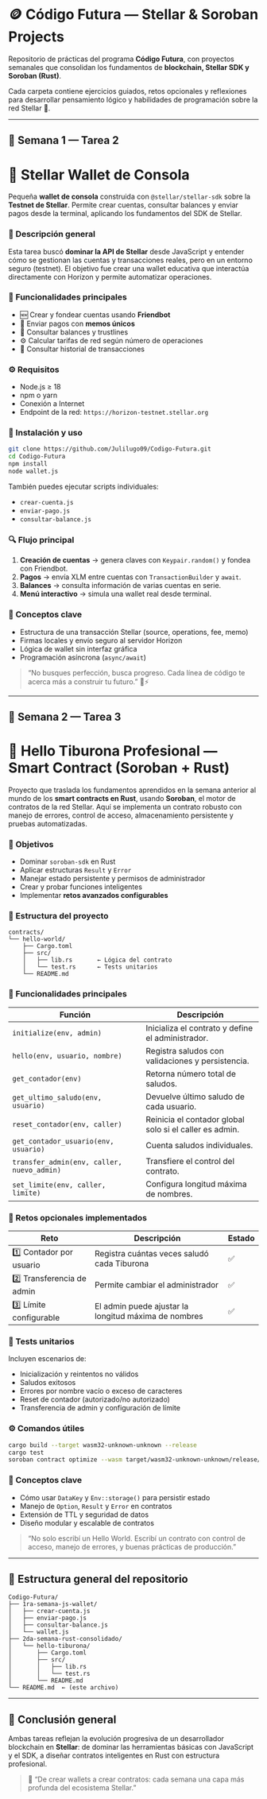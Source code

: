 # 🪙 Código Futura — Stellar & Soroban Projects

Repositorio de prácticas del programa **Código Futura**, con proyectos semanales que consolidan los fundamentos de **blockchain, Stellar SDK y Soroban (Rust)**.

Cada carpeta contiene ejercicios guiados, retos opcionales y reflexiones para desarrollar pensamiento lógico y habilidades de programación sobre la red Stellar 🌟.

---

## 📅 Semana 1 — Tarea 2

# 💼 Stellar Wallet de Consola

Pequeña **wallet de consola** construida con `@stellar/stellar-sdk` sobre la **Testnet de Stellar**.
Permite crear cuentas, consultar balances y enviar pagos desde la terminal, aplicando los fundamentos del SDK de Stellar.

### 🧭 Descripción general

Esta tarea buscó **dominar la API de Stellar** desde JavaScript y entender cómo se gestionan las cuentas y transacciones reales, pero en un entorno seguro (testnet).
El objetivo fue crear una wallet educativa que interactúa directamente con Horizon y permite automatizar operaciones.

### 🚀 Funcionalidades principales

* 🆕 Crear y fondear cuentas usando **Friendbot**
* 💸 Enviar pagos con **memos únicos**
* 👀 Consultar balances y trustlines
* ⚙️ Calcular tarifas de red según número de operaciones
* 🧾 Consultar historial de transacciones

### ⚙️ Requisitos

* Node.js ≥ 18
* npm o yarn
* Conexión a Internet
* Endpoint de la red: `https://horizon-testnet.stellar.org`

### 🧩 Instalación y uso

```bash
git clone https://github.com/Julilugo09/Codigo-Futura.git
cd Codigo-Futura
npm install
node wallet.js
```

También puedes ejecutar scripts individuales:

* `crear-cuenta.js`
* `enviar-pago.js`
* `consultar-balance.js`

### 🔍 Flujo principal

1. **Creación de cuentas** → genera claves con `Keypair.random()` y fondea con Friendbot.
2. **Pagos** → envía XLM entre cuentas con `TransactionBuilder` y `await`.
3. **Balances** → consulta información de varias cuentas en serie.
4. **Menú interactivo** → simula una wallet real desde terminal.

### 🧠 Conceptos clave

* Estructura de una transacción Stellar (source, operations, fee, memo)
* Firmas locales y envío seguro al servidor Horizon
* Lógica de wallet sin interfaz gráfica
* Programación asíncrona (`async/await`)

> “No busques perfección, busca progreso. Cada línea de código te acerca más a construir tu futuro.” 🦈⚡

---

## 📅 Semana 2 — Tarea 3

# 🦈 Hello Tiburona Profesional — Smart Contract (Soroban + Rust)

Proyecto que traslada los fundamentos aprendidos en la semana anterior al mundo de los **smart contracts en Rust**, usando **Soroban**, el motor de contratos de la red Stellar.
Aquí se implementa un contrato robusto con manejo de errores, control de acceso, almacenamiento persistente y pruebas automatizadas.

### 🎯 Objetivos

* Dominar `soroban-sdk` en Rust
* Aplicar estructuras `Result` y `Error`
* Manejar estado persistente y permisos de administrador
* Crear y probar funciones inteligentes
* Implementar **retos avanzados configurables**

### 🧩 Estructura del proyecto

```
contracts/
└── hello-world/
    ├── Cargo.toml
    ├── src/
    │   ├── lib.rs       ← Lógica del contrato
    │   └── test.rs      ← Tests unitarios
    └── README.md
```

### 🧱 Funcionalidades principales

| Función                                    | Descripción                                             |
| ------------------------------------------ | ------------------------------------------------------- |
| `initialize(env, admin)`                   | Inicializa el contrato y define el administrador.       |
| `hello(env, usuario, nombre)`              | Registra saludos con validaciones y persistencia.       |
| `get_contador(env)`                        | Retorna número total de saludos.                        |
| `get_ultimo_saludo(env, usuario)`          | Devuelve último saludo de cada usuario.                 |
| `reset_contador(env, caller)`              | Reinicia el contador global solo si el caller es admin. |
| `get_contador_usuario(env, usuario)`       | Cuenta saludos individuales.                            |
| `transfer_admin(env, caller, nuevo_admin)` | Transfiere el control del contrato.                     |
| `set_limite(env, caller, limite)`          | Configura longitud máxima de nombres.                   |

### 💾 Retos opcionales implementados

| Reto                       | Descripción                                          | Estado |
| -------------------------- | ---------------------------------------------------- | ------ |
| 1️⃣ Contador por usuario   | Registra cuántas veces saludó cada Tiburona          | ✅      |
| 2️⃣ Transferencia de admin | Permite cambiar el administrador                     | ✅      |
| 3️⃣ Límite configurable    | El admin puede ajustar la longitud máxima de nombres | ✅      |

### 🧪 Tests unitarios

Incluyen escenarios de:

* Inicialización y reintentos no válidos
* Saludos exitosos
* Errores por nombre vacío o exceso de caracteres
* Reset de contador (autorizado/no autorizado)
* Transferencia de admin y configuración de límite

### ⚙️ Comandos útiles

```bash
cargo build --target wasm32-unknown-unknown --release
cargo test
soroban contract optimize --wasm target/wasm32-unknown-unknown/release/hello_world.wasm
```

### 🧠 Conceptos clave

* Cómo usar `DataKey` y `Env::storage()` para persistir estado
* Manejo de `Option`, `Result` y `Error` en contratos
* Extensión de TTL y seguridad de datos
* Diseño modular y escalable de contratos

> “No solo escribí un Hello World. Escribí un contrato con control de acceso, manejo de errores, y buenas prácticas de producción.”

---

## 📘 Estructura general del repositorio

```
Codigo-Futura/
├── 1ra-semana-js-wallet/
│   ├── crear-cuenta.js
│   ├── enviar-pago.js
│   ├── consultar-balance.js
│   └── wallet.js
├── 2da-semana-rust-consolidado/
│   └── hello-tiburona/
│       ├── Cargo.toml
│       ├── src/
│       │   ├── lib.rs
│       │   └── test.rs
│       └── README.md
└── README.md  ← (este archivo)
```

---

## 🧭 Conclusión general

Ambas tareas reflejan la evolución progresiva de un desarrollador blockchain en **Stellar**:
de dominar las herramientas básicas con JavaScript y el SDK,
a diseñar contratos inteligentes en Rust con estructura profesional.

> 💬 “De crear wallets a crear contratos: cada semana una capa más profunda del ecosistema Stellar.”
